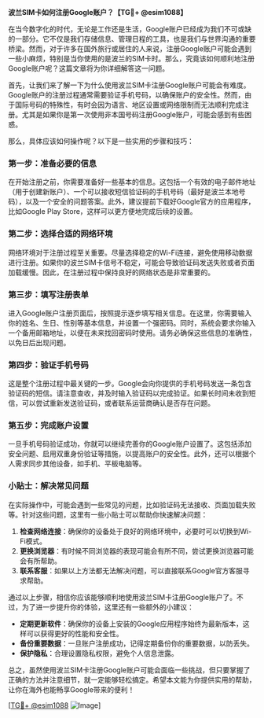 **波兰SIM卡如何注册Google账户？【TG💪+ @esim1088】**

在当今数字化的时代，无论是工作还是生活，Google账户已经成为我们不可或缺的一部分。它不仅是我们存储信息、管理日程的工具，也是我们与世界沟通的重要桥梁。然而，对于许多在国外旅行或居住的人来说，注册Google账户可能会遇到一些小麻烦，特别是当你使用的是波兰的SIM卡时。那么，究竟该如何顺利地注册Google账户呢？这篇文章将为你详细解答这一问题。

首先，让我们来了解一下为什么使用波兰SIM卡注册Google账户可能会有难度。Google账户的注册过程通常需要验证手机号码，以确保账户的安全性。然而，由于国际号码的特殊性，有时会因为语言、地区设置或网络限制而无法顺利完成注册。尤其是如果你是第一次使用非本国号码注册Google账户，可能会感到有些困惑。

那么，具体应该如何操作呢？以下是一些实用的步骤和技巧：

### 第一步：准备必要的信息

在开始注册之前，你需要准备好一些基本的信息。这包括一个有效的电子邮件地址（用于创建新账户）、一个可以接收短信验证码的手机号码（最好是波兰本地号码），以及一个安全的问题答案。此外，建议提前下载好Google官方的应用程序，比如Google Play Store，这样可以更方便地完成后续的设置。

### 第二步：选择合适的网络环境

网络环境对于注册过程至关重要。尽量选择稳定的Wi-Fi连接，避免使用移动数据进行注册。如果你的波兰SIM卡信号不稳定，可能会导致验证码发送失败或者页面加载缓慢。因此，在注册过程中保持良好的网络状态是非常重要的。

### 第三步：填写注册表单

进入Google账户注册页面后，按照提示逐步填写相关信息。在这里，你需要输入你的姓名、生日、性别等基本信息，并设置一个强密码。同时，系统会要求你输入一个备用邮箱地址，以便在未来找回密码时使用。请务必确保这些信息的准确性，以免日后出现问题。

### 第四步：验证手机号码

这是整个注册过程中最关键的一步。Google会向你提供的手机号码发送一条包含验证码的短信。请注意查收，并及时输入验证码以完成验证。如果长时间未收到短信，可以尝试重新发送验证码，或者联系运营商确认是否存在问题。

### 第五步：完成账户设置

一旦手机号码验证成功，你就可以继续完善你的Google账户设置了。这包括添加安全问题、启用双重身份验证等措施，以提高账户的安全性。此外，还可以根据个人需求同步其他设备，如手机、平板电脑等。

### 小贴士：解决常见问题

在实际操作中，可能会遇到一些常见的问题，比如验证码无法接收、页面加载失败等。针对这些问题，这里有一些小贴士可以帮助你快速解决问题：

1. **检查网络连接**：确保你的设备处于良好的网络环境中，必要时可以切换到Wi-Fi模式。
2. **更换浏览器**：有时候不同浏览器的表现可能会有所不同，尝试更换浏览器可能会有所帮助。
3. **联系客服**：如果以上方法都无法解决问题，可以直接联系Google官方客服寻求帮助。

通过以上步骤，相信你应该能够顺利地使用波兰SIM卡注册Google账户了。不过，为了进一步提升你的体验，这里还有一些额外的小建议：

- **定期更新软件**：确保你的设备上安装的Google应用程序始终为最新版本，这样可以获得更好的性能和安全性。
- **备份重要数据**：一旦账户注册成功，记得定期备份你的重要数据，以防丢失。
- **保护隐私**：合理设置隐私权限，避免个人信息泄露。

总之，虽然使用波兰SIM卡注册Google账户可能会面临一些挑战，但只要掌握了正确的方法并注意细节，就一定能够轻松搞定。希望本文能为你提供实用的帮助，让你在海外也能畅享Google带来的便利！

[[TG💪+ @esim1088](https://t.me/s/esim1088) ![Image](https://i.postimg.cc/4NQfJmqS/Snipaste-2025-05-13-00-14-12.png)]
